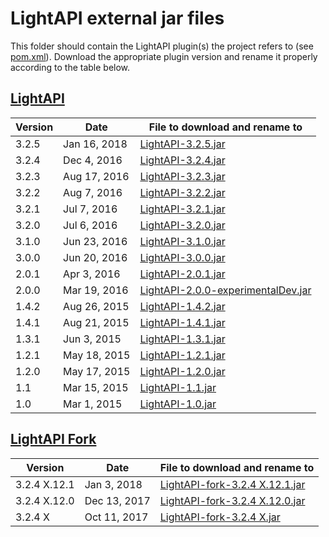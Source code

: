 LightAPI external jar files
===========================

This folder should contain the LightAPI plugin(s) the project refers to (see [pom.xml](/pom.xml)).
Download the appropriate plugin version and rename it properly according to the table below.

## [LightAPI](https://www.spigotmc.org/resources/lightapi.4510/history)

| Version | Date         | File to download and rename to |
|---------|--------------|--------------------------------|
| 3.2.5   | Jan 16, 2018 | [LightAPI-3.2.5.jar](https://www.spigotmc.org/resources/lightapi.4510/download?version=203604) |
| 3.2.4   | Dec 4, 2016  | [LightAPI-3.2.4.jar](https://www.spigotmc.org/resources/lightapi.4510/download?version=128083) |
| 3.2.3   | Aug 17, 2016 | [LightAPI-3.2.3.jar](https://www.spigotmc.org/resources/lightapi.4510/download?version=109423) |
| 3.2.2   | Aug 7, 2016  | [LightAPI-3.2.2.jar](https://www.spigotmc.org/resources/lightapi.4510/download?version=107460) |
| 3.2.1   | Jul 7, 2016  | [LightAPI-3.2.1.jar](https://www.spigotmc.org/resources/lightapi.4510/download?version=101374) |
| 3.2.0   | Jul 6, 2016  | [LightAPI-3.2.0.jar](https://www.spigotmc.org/resources/lightapi.4510/download?version=101162) |
| 3.1.0   | Jun 23, 2016 | [LightAPI-3.1.0.jar](https://www.spigotmc.org/resources/lightapi.4510/download?version=98597) |
| 3.0.0   | Jun 20, 2016 | [LightAPI-3.0.0.jar](https://www.spigotmc.org/resources/lightapi.4510/download?version=97912) |
| 2.0.1   | Apr 3, 2016  | [LightAPI-2.0.1.jar](https://www.spigotmc.org/resources/lightapi.4510/download?version=80010) |
| 2.0.0   | Mar 19, 2016 | [LightAPI-2.0.0-experimentalDev.jar](https://www.dropbox.com/s/k7ikz8hfvixbzp3/LightAPI-2.0.0-experimentalDev.jar?dl=0) |
| 1.4.2   | Aug 26, 2015 | [LightAPI-1.4.2.jar](https://www.spigotmc.org/resources/lightapi.4510/download?version=41543) |
| 1.4.1   | Aug 21, 2015 | [LightAPI-1.4.1.jar](https://www.spigotmc.org/resources/lightapi.4510/download?version=40718) |
| 1.3.1   | Jun 3, 2015  | [LightAPI-1.3.1.jar](https://www.spigotmc.org/resources/lightapi.4510/download?version=27912) |
| 1.2.1   | May 18, 2015 | [LightAPI-1.2.1.jar](https://www.spigotmc.org/resources/lightapi.4510/download?version=25607) |
| 1.2.0   | May 17, 2015 | [LightAPI-1.2.0.jar](https://www.spigotmc.org/resources/lightapi.4510/download?version=25457) |
| 1.1     | Mar 15, 2015 | [LightAPI-1.1.jar](https://www.spigotmc.org/resources/lightapi.4510/download?version=17109) |
| 1.0     | Mar 1, 2015  | [LightAPI-1.0.jar](https://www.spigotmc.org/resources/lightapi.4510/download?version=15614) |

## [LightAPI Fork](https://www.spigotmc.org/resources/lightapi-fork.48247/history)

| Version      | Date         | File to download and rename to |
|--------------|--------------|--------------------------------|
| 3.2.4 X.12.1 | Jan 3, 2018  | [LightAPI-fork-3.2.4 X.12.1.jar](https://www.spigotmc.org/resources/lightapi-fork.48247/download?version=201599) |
| 3.2.4 X.12.0 | Dec 13, 2017 | [LightAPI-fork-3.2.4 X.12.0.jar](https://www.spigotmc.org/resources/lightapi-fork.48247/download?version=198137) |
| 3.2.4 X      | Oct 11, 2017 | [LightAPI-fork-3.2.4 X.jar](https://www.spigotmc.org/resources/lightapi-fork.48247/download?version=188768) |
